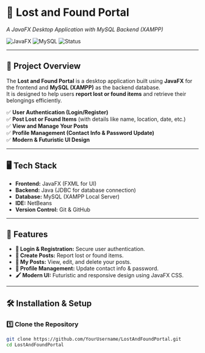 # 🎯 Lost and Found Portal  
_A JavaFX Desktop Application with MySQL Backend (XAMPP)_

![JavaFX](https://img.shields.io/badge/JavaFX-UI-blue?style=for-the-badge&logo=java)
![MySQL](https://img.shields.io/badge/MySQL-Database-orange?style=for-the-badge&logo=mysql)
![Status](https://img.shields.io/badge/Status-Active-brightgreen?style=for-the-badge)

---

## 📌 Project Overview
The **Lost and Found Portal** is a desktop application built using **JavaFX** for the frontend and **MySQL (XAMPP)** as the backend database.  
It is designed to help users **report lost or found items** and retrieve their belongings efficiently.  

✅ **User Authentication (Login/Register)**  
✅ **Post Lost or Found Items** (with details like name, location, date, etc.)  
✅ **View and Manage Your Posts**  
✅ **Profile Management (Contact Info & Password Update)**  
✅ **Modern & Futuristic UI Design**  

---

## 🖥️ Tech Stack
- **Frontend:** JavaFX (FXML for UI)
- **Backend:** Java (JDBC for database connection)
- **Database:** MySQL (XAMPP Local Server)
- **IDE:** NetBeans
- **Version Control:** Git & GitHub

---

## 🎨 Features
- **🔐 Login & Registration:** Secure user authentication.
- **📝 Create Posts:** Report lost or found items.
- **📂 My Posts:** View, edit, and delete your posts.
- **👤 Profile Management:** Update contact info & password.
- **🖌 Modern UI:** Futuristic and responsive design using JavaFX CSS.

---

## 🛠️ Installation & Setup

### 1️⃣ Clone the Repository  
```bash
git clone https://github.com/YourUsername/LostAndFoundPortal.git
cd LostAndFoundPortal
